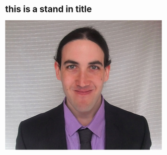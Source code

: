 # this is a stand in title

![Aviv Dror](https://raw.githubusercontent.com/lab-antwerp-1/group-2/feature-intro-readme/pix/AvivDrorresized.jpg)
